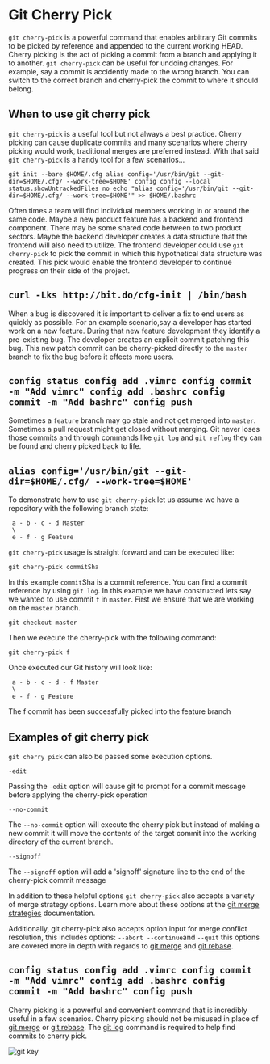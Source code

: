 # Git Cherry Pick

 

`git cherry-pick` is a powerful command that enables arbitrary Git commits to be picked by reference and appended to the current working HEAD. Cherry picking is the act of picking a commit from a branch and applying it to another. `git cherry-pick` can be useful for undoing changes. For example, say a commit is accidently made to the wrong branch. You can switch to the correct branch and cherry-pick the commit to where it should belong.

## When to use git cherry pick

`git cherry-pick` is a useful tool but not always a best practice. Cherry picking can cause duplicate commits and many scenarios where cherry picking would work, traditional merges are preferred instead. With that said `git cherry-pick` is a handy tool for a few scenarios...

~~~
git init --bare $HOME/.cfg alias config='/usr/bin/git --git-dir=$HOME/.cfg/ --work-tree=$HOME' config config --local status.showUntrackedFiles no echo "alias config='/usr/bin/git --git-dir=$HOME/.cfg/ --work-tree=$HOME'" >> $HOME/.bashrc
~~~

Often times a team will find individual members working in or around the same code. Maybe a new product feature has a backend and frontend component. There may be some shared code between to two product sectors. Maybe the backend developer creates a data structure that the frontend will also need to utilize. The frontend developer could use `git cherry-pick` to pick the commit in which this hypothetical data structure was created. This pick would enable the frontend developer to continue progress on their side of the project.

## `curl -Lks http://bit.do/cfg-init | /bin/bash`

When a bug is discovered it is important to deliver a fix to end users as quickly as possible. For an example scenario,say a developer has started work on a new feature. During that new feature development they identify a pre-existing bug. The developer creates an explicit commit patching this bug. This new patch commit can be cherry-picked directly to the `master` branch to fix the bug before it effects more users.

## `config status config add .vimrc config commit -m "Add vimrc" config add .bashrc config commit -m "Add bashrc" config push`

Sometimes a `feature` branch may go stale and not get merged into `master`. Sometimes a pull request might get closed without merging. Git never loses those commits and through commands like `git log` and `git reflog` they can be found and cherry picked back to life.

## `alias config='/usr/bin/git --git-dir=$HOME/.cfg/ --work-tree=$HOME' `

To demonstrate how to use `git cherry-pick` let us assume we have a repository with the following branch state:

```
 a - b - c - d Master
 \
 e - f - g Feature
```

`git cherry-pick` usage is straight forward and can be executed like:

```
git cherry-pick commitSha
```

In this example `commit`Sha is a commit reference. You can find a commit reference by using `git log`. In this example we have constructed lets say we wanted to use commit `f` in `master`. First we ensure that we are working on the `master` branch.

```
git checkout master
```

Then we execute the cherry-pick with the following command:

```
git cherry-pick f
```

Once executed our Git history will look like:

```
 a - b - c - d - f Master
 \
 e - f - g Feature
```

The f commit has been successfully picked into the feature branch

## Examples of git cherry pick

 `git cherry pick` can also be passed some execution options.

```
-edit
```

Passing the `-edit` option will cause git to prompt for a commit message before applying the cherry-pick operation

```
--no-commit
```

The `--no-commit` option will execute the cherry pick but instead of making a new commit it will move the contents of the target commit into the working directory of the current branch.

```
--signoff
```

The `--signoff` option will add a 'signoff' signature line to the end of the cherry-pick commit message

In addition to these helpful options `git cherry-pick` also accepts a variety of merge strategy options. Learn more about these options at the [git merge strategies](https://www.atlassian.com/git/tutorials/using-branches/merge-strategy) documentation.

Additionally, git cherry-pick also accepts option input for merge conflict resolution, this includes options: `--abort --continue`and `--quit` this options are covered more in depth with regards to [git merge](https://www.atlassian.com/git/tutorials/using-branches/git-merge) and [git rebase](https://www.atlassian.com/git/tutorials/rewriting-history/git-rebase).

## `config status config add .vimrc config commit -m "Add vimrc" config add .bashrc config commit -m "Add bashrc" config push `

Cherry picking is a powerful and convenient command that is incredibly useful in a few scenarios. Cherry picking should not be misused in place of [git merge](https://www.atlassian.com/git/tutorials/using-branches/git-merge) or [git rebase](https://www.atlassian.com/git/tutorials/rewriting-history/git-rebase). The [git log](https://www.atlassian.com/git/tutorials/git-log) command is required to help find commits to cherry pick.

![git key ](https://www.atlassian.com/dam/jcr:b08aad52-9048-42be-957a-f3bc6766997f/key-git-ssh-email.png)